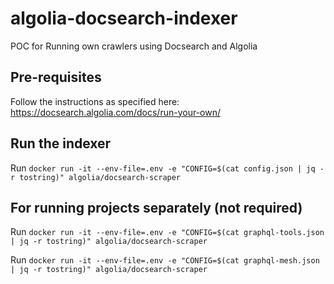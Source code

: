 # algolia-docsearch-indexer
POC for Running own crawlers using Docsearch and Algolia

## Pre-requisites

Follow the instructions as specified here: https://docsearch.algolia.com/docs/run-your-own/

## Run the indexer

Run `docker run -it --env-file=.env -e "CONFIG=$(cat config.json | jq -r tostring)" algolia/docsearch-scraper`


## For running projects separately (not required)

Run `docker run -it --env-file=.env -e "CONFIG=$(cat graphql-tools.json | jq -r tostring)" algolia/docsearch-scraper`

Run `docker run -it --env-file=.env -e "CONFIG=$(cat graphql-mesh.json | jq -r tostring)" algolia/docsearch-scraper`